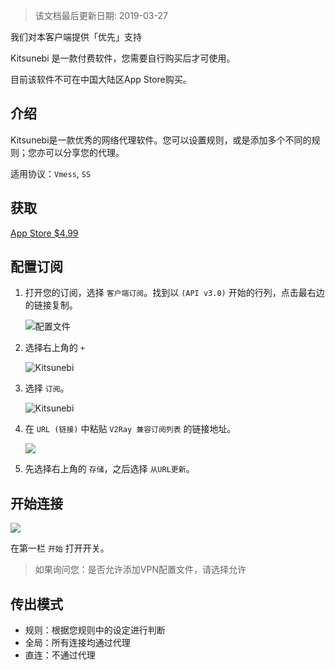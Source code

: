 > 该文档最后更新日期: 2019-03-27

<p class="info">我们对本客户端提供「优先」支持</p>
<p class="tip">Kitsunebi 是一款付费软件，您需要自行购买后才可使用。</p>
<p class="tip">目前该软件不可在中国大陆区App Store购买。</p>

## 介绍

Kitsunebi是一款优秀的网络代理软件。您可以设置规则，或是添加多个不同的规则；您亦可以分享您的代理。

适用协议：`Vmess`, `SS`

## 获取

[App Store $4.99](https://itunes.apple.com/us/app/kitsunebi-proxy-utility/id1446584073?mt=8)

## 配置订阅

1. 打开您的订阅，选择 `客户端订阅`。找到以 `(API v3.0)` 开始的行列，点击最右边的链接复制。

	![配置文件](https://img.niconode.co/2019032708355416032uJiiVv5gK5MB3BV.png)

2. 选择右上角的 `+`

	![Kitsunebi](https://img.niconode.co/2018120915324362841eiOhhYztKvOwwpE.png)
	
3. 选择 `订阅`。

	![Kitsunebi](https://img.niconode.co/2018120915331529051Eco4LEt6ewJk4yi.png)
	
4. 在 `URL (链接)` 中粘贴 `V2Ray 兼容订阅列表` 的链接地址。

	![](https://img.niconode.co/2018120915333731622AyKNiVJb18HJhTY.png)
	
5. 先选择右上角的 `存储`，之后选择 `从URL更新`。


## 开始连接

![](https://img.niconode.co/2018110616425396723U7pvEXzcmpk0Xx2.jpg)

在第一栏 `开始` 打开开关。
> 如果询问您：是否允许添加VPN配置文件，请选择允许

## 传出模式

- 规则：根据您规则中的设定进行判断
- 全局：所有连接均通过代理
- 直连：不通过代理
